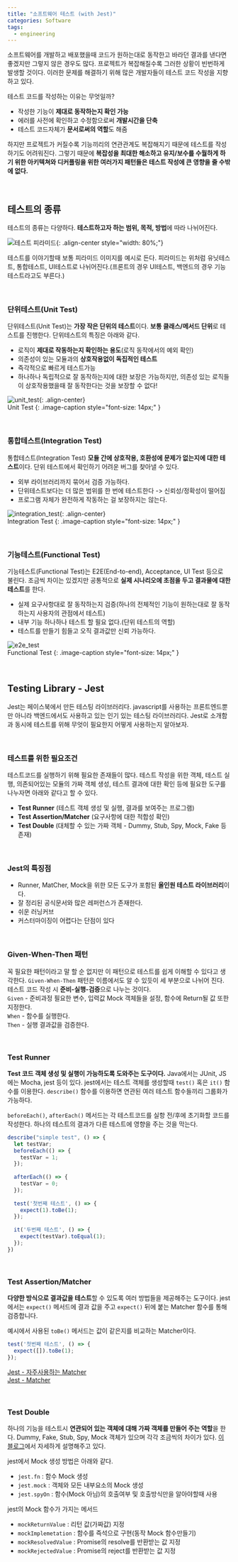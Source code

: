 ```yaml
---
title: "소프트웨어 테스트 (with Jest)"
categories: Software
tags:
  - engineering
---
```


소프트웨어를 개발하고 배포했을때 코드가 원하는대로 동작한고 바라던 결과를 낸다면 좋겠지만 그렇지 않은 경우도 많다. 프로젝트가 복잡해질수록 그러한 상황이 빈번하게 발생할 것이다. 이러한 문제를 해결하기 위해 많은 개발자들이 테스트 코드 작성을 지향하고 있다.  

테스트 코드를 작성하는 이유는 무엇일까?  
- 작성한 기능이 **제대로 동작하는지 확인 가능**
- 에러를 사전에 확인하고 수정함으로써 **개발시간을 단축**
- 테스트 코드자체가 **문서로써의 역할**도 해줌

하지만 프로젝트가 커질수록 기능끼리의 연관관계도 복잡해지기 때문에 테스트를 작성하기도 어려워진다. 그렇기 때문에 **복잡성을 최대한 해소하고 유지/보수를 수월하게 하기 위한 아키텍쳐와 디커플링을 위한 여러가지 패턴들은 테스트 작성에 큰 영향을 줄 수밖에 없다.**  

<br />  

## 테스트의 종류  
테스트의 종류는 다양하다. **테스트하고자 하는 범위, 목적, 방법**에 따라 나뉘어진다.

![테스트 피라미드](https://user-images.githubusercontent.com/52196792/217472249-5f8b8af3-6450-43eb-934a-853ec38a0c77.png){: .align-center style="width: 80%;"}  

테스트를 이야기할때 보통 피라미드 이미지를 예시로 든다. 피라미드는 위처럼 유닛테스트, 통합테스트, UI테스트로 나뉘어진다.(프론트의 경우 UI테스트, 백엔드의 경우 기능테스트라고도 부른다.)


<br />  

### 단위테스트(Unit Test)
단위테스트(Unit Test)는 **가장 작은 단위의 테스트**이다. **보통 클래스/메서드 단위**로 테스트를 진행한다. 단위테스트의 특징은 아래와 같다.  
- 로직이 **제대로 작동하는지 확인하는 용도**(로직 동작에서의 예외 확인)
- 의존성이 있는 모듈과의 **상호작용없이 독집적인 테스트**
- 즉각적으로 빠르게 테스트가능
- 하나하나 독립적으로 잘 동작하는지에 대한 보장은 가능하지만, 의존성 있는 로직들이 상호작용했을때 잘 동작한다는 것을 보장할 수 없다!

![unit_test](https://user-images.githubusercontent.com/52196792/217788681-dbaa472a-fa71-4a97-bc99-d9929cc83385.png){: .align-center}  
Unit Test
{: .image-caption style="font-size: 14px;" }  

<br />  

### 통합테스트(Integration Test)
통합테스트(Integration Test) **모듈 간에 상호작용, 호환성에 문제가 없는지에 대한 테스트**이다. 단위 테스트에서 확인하기 어려운 버그를 찾아낼 수 있다.
- 외부 라이브러리까지 묶어서 검증 가능하다.
- 단위테스트보다는 더 많은 범위를 한 번에 테스트한다 -> 신뢰성/정확성이 떨어짐
- 프로그램 자체가 완전하게 작동하는 걸 보장하지는 않는다.  

![integration_test](https://user-images.githubusercontent.com/52196792/217788674-ee4024b2-77ad-4628-bd51-23892b749f46.png){: .align-center}  
Integration Test
{: .image-caption style="font-size: 14px;" }  

<br />  

### 기능테스트(Functional Test)
기능테스트(Functional Test)는 E2E(End-to-end), Acceptance, UI Test 등으로 불린다. 조금씩 차이는 있겠지만 공통적으로 **실제 시나리오에 초점을 두고 결과물에 대한 테스트**를 한다.
- 실제 요구사항대로 잘 동작하는지 검증(하나의 전체적인 기능이 원하는대로 잘 동작하는지 사용자의 관점에서 테스트)
- 내부 기능 하나하나 테스트 할 필요 없다.(단위 테스트의 역할)
- 테스트를 만들기 힘들고 오직 결과값만 신뢰 가능하다.

![e2e_test](https://user-images.githubusercontent.com/52196792/217788713-c067611f-b098-4182-8d12-59cd7b89b11c.png)  
Functional Test
{: .image-caption style="font-size: 14px;" }  

<br />  

## Testing Library - Jest
Jest는 페이스북에서 만든 테스팅 라이브러리다. javascript를 사용하는 프론트엔드뿐만 아니라 백엔드에서도 사용하고 있는 인기 있는 테스팅 라이브러리다. Jest로 소개함과 동시에 테스트를 위해 무엇이 필요한지 어떻게 사용하는지 알아보자.

<br />  

### 테스트를 위한 필요조건
테스트코드를 실행하기 위해 필요한 존재들이 많다. 테스트 작성을 위한 객체, 테스트 실행, 의존되어있는 모듈의 가짜 객체 생성, 테스트 결과에 대한 확인 등에 필요한 도구를 나누자면 아래와 같다고 할 수 있다.  
- **Test Runner** (테스트 객체 생성 및 실행, 결과를 보여주는 프로그램)
- **Test Assertion/Matcher** (요구사항에 대한 적합성 확인)
- **Test Double** (대체할 수 있는 가짜 객체 - Dummy, Stub, Spy, Mock, Fake 등 존재)  

<br />  

### Jest의 특징점
- Runner, MatCher, Mock을 위한 모든 도구가 포함된 **올인원 테스트 라이브러리**이다.
- 잘 정리된 공식문서와 많은 레퍼런스가 존재한다.
- 쉬운 러닝커브
- 커스터마이징이 어렵다는 단점이 있다

<br />  

### Given-When-Then 패턴  
꼭 필요한 패턴이라고 말 할 순 없지만 이 패턴으로 테스트를 쉽게 이해할 수 있다고 생각한다. `Given-When-Then` 패턴은 이름에서도 알 수 있듯이 세 부분으로 나뉘어 진다. 테스트 코드 작성 시 **준비-실행-검증**으로 나누는 것이다.  
`Given` -  준비과정 필요한 변수, 입력값 Mock 객체들을 설정, 함수에 Return될 값 또한 지정한다.  
`When` - 함수를 실행한다.  
`Then` - 실행 결과값을 검증한다.  

<br />  

### Test Runner 
**Test 코드 객체 생성 및 실행이 가능하도록 도와주는 도구이다.** Java에서는 JUnit, JS에는 Mocha, jest 등이 있다. jest에서는 테스트 객체를 생성할때 `test()` 혹은 `it()` 함수를 이용한다. `describe()` 함수를 이용하면 연관된 여러 테스트 함수들끼리 그룹화가 가능하다.  

`beforeEach()`, `afterEach()` 메서드는 각 테스트코드를 실항 전/후에 초기화할 코드를 작성한다. 하나의 테스트의 결과가 다른 테스트에 영향을 주는 것을 막는다.  
```js
describe("simple test", () => {
  let testVar;
  beforeEach(() => {
    testVar = 1;
  });
  
  afterEach(() => {
    testVar = 0;
  });
  
  test('첫번째 테스트', () => {
    expect(1).toBe(1);
  });
  
  it('두번째 테스트', () => {
    expect(testVar).toEqual(1);
  });
})
```

<br />  

### Test Assertion/Matcher  
**다양한 방식으로 결과값을 테스트**할 수 있도록 여러 방법들을 제공해주는 도구이다. jest에서는 `expect()` 메서드에 결과 값을 주고 `expect()` 뒤에 붙는 Matcher 함수를 통해 검증합니다. 

예시에서 사용된 `toBe()` 메서드는 값이 같은지를 비교하는 Matcher이다.
```js
test('첫번째 테스트', () => {
  expect([]).toBe(1);
});
```

[Jest - 자주사용하는 Matcher](https://jestjs.io/docs/using-matchers)  
[Jest - Matcher](https://jestjs.io/docs/expect#expectvalue)  

<br />  

### Test Double
하나의 기능을 테스트시 **연관되어 있는 객체에 대해 가짜 객체를 만들어 주는 역할**을 한다. Dummy, Fake, Stub, Spy, Mock 객체가 있으며 각각 조금씩의 차이가 있다. [이 블로그](https://tecoble.techcourse.co.kr/post/2020-09-19-what-is-test-double/)에서 자세하게 설명해주고 있다.  

jest에서 Mock 생성 방법은 아래와 같다.  
- `jest.fn` : 함수 Mock 생성
- `jest.mock` : 객체와 모든 내부요소의 Mock 생성
- `jest.spyOn` : 함수(Mock 아님)의 호출여부 및 호출방식만을 알아야할때 사용

jest의 Mock 함수가 가지는 메서드
- `mockReturnValue` : 리턴 값(가짜값) 지정
- `mockImplemetation` : 함수를 즉석으로 구현(동작 Mock 함수만들기)
- `mockResolvedValue` : Promise의 resolve를 반환받는 값 지정
- `mockRejectedValue` : Promise의 reject를 반환받는 값 지정  
